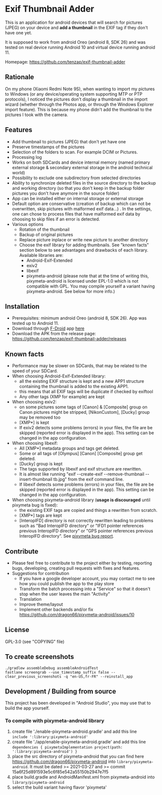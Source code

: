 # Exif Thumbnail Adder

This is an application for android devices that will search for pictures (JPEG) on your device and __add a thumbnail__ in the EXIF tag if they don't have one yet.

It is supposed to work from android Oreo (android 8, SDK 26) and was tested on real device running Android 10 and virtual device running android 11.

Homepage: https://github.com/tenzap/exif-thumbnail-adder


## Rationale
On my phone (Xiaomi Redmi Note 9S), when wanting to import my pictures to Windows (or any device/operating system supporting MTP or PTP protocols), I noticed the pictures don't display a thumbnail in the import wizard (whether through the Photos app, or through the Windows Explorer import feature).
This is because my phone didn't add the thumbnail to the pictures I took with the camera.


## Features
- Add thumbnail to pictures (JPEG) that don't yet have one
- Preserve timestamps of the pictures
- Selection of the folders to scan. For example DCIM or Pictures.
- Processing log
- Works on both SDCards and device internal memory (named primary external storage & secondary external storage in the android technical world)
- Possibility to exclude one subdirectory from selected directories
- Ability to synchronize deleted files in the source directory to the backup and working directory (so that you don't keep in the backup folder pictures you don't have anymore in the source folder)
- App can be installed either on internal storage or external storage
- Default option are conservative (creation of backup which can not be overwritten, skip pictures with malformed exif data...) . In the settings, one can chose to process files that have malformed exif data by choosing to skip files if an error is detected.
- Various options
    - Rotation of the thumbnail
    - Backup of original pictures
    - Replace picture inplace or write new picture to another directory
    - Choose the exif library for adding thumbnails. See "known facts" section below to see advantages and drawbacks of each library.  
    Available libraries are:
        - Android-Exif-Extended
        - exiv2
        - libexif
        - pixymeta-android (please note that at the time of writing this, pixymeta-android is licensed under EPL-1.0 which is not compatible with GPL. You may compile yourself a variant having pixymeta-android. See below for more info.)


## Installation
- Prerequisites: minimum android Oreo (android 8, SDK 26). App was tested up to Android 11.
- Download through [F-Droid](https://f-droid.org) app [here](https://f-droid.org/packages/com.exifthumbnailadder.app/)
- Download the APK from the release page:  https://github.com/tenzap/exif-thumbnail-adder/releases


## Known facts
- Performance may be slower on SDCards, that may be related to the speed of your SDCard.
- When choosing Android-Exif-Extended library:
    - all the existing EXIF structure is kept and a new APP1 structure containing the thumbnail is added to the existing APP1.
    - this means that all EXIF tags will be duplicate if checked by exiftool
    - Any other tags (XMP for example) are kept
- When choosing exiv2:
    - on some pictures some tags of [Canon] & [Composite] group on Canon pictures might be stripped, [NikonCustom], [Ducky] group may be removed too
    - [XMP*] is kept
    - If exiv2 detects some problems (errors) in your files, the file are be skipped (reported error is displayed in the app). This setting can be changed in the app configuration.
- When choosing libexif:
    - All [XMP*] metadata groups and tags get deleted.
    - Some or all tags of [Olympus] [Canon] [Composite] group get deleted.
    - [Ducky] group is kept
    - The tags supported by libexif and exif structure are rewritten.
    - It is almost like running "exif --create-exif --remove-thumbnail --insert-thumbnail tb.jpg" from the exif command line.
    - If libexif detects some problems (errors) in your files, the file are be skipped (reported error is displayed in the app). This setting can be changed in the app configuration.
- When choosing pixymeta-android library (**usage is discouraged** until pixymeta bug is fixed):
    - the existing EXIF tags are copied and things a rewritten from scratch. 
    - [XMP*] tags are kept
    - [InteropIFD] directory is not correctly rewritten leading to problems such as "Bad InteropIFD directory" or "IFD1 pointer references previous InteropIFD directory" or "GPS pointer references previous InteropIFD directory". See [pixymeta bug report](https://github.com/dragon66/pixymeta-android/issues/10).


## Contribute
- Please feel free to contribute to the project either by testing, reporting bugs, developing, creating pull requests with fixes and features.
- Suggestions for contribution
    - If you have a google developer account, you may contact me to see how you could publish the app to the play store
    - Transform the batch processing into a "Service" so that it doesn't stop when the user leaves the main "Activity"
    - Translation
    - Improve theme/layout
    - Implement other backends and/or fix https://github.com/dragon66/pixymeta-android/issues/10


## License
GPL-3.0 (see "COPYING" file)


## To create screenshots
`./gradlew assembleDebug assembleAndroidTest`  
`fastlane screengrab --use_timestamp_suffix false --clear_previous_screenshots -q "en-US,fr-FR" --reinstall_app`


## Development / Building from source
This project has been developed in "Android Studio", you may use that to build the app yourself.


### To compile with pixymeta-android library
1. create file './enable-pixymeta-android.gradle' and add this line  
`include ':library:pixymeta-android'`
1. create file './app/enable-pixymeta-android.gradle' and add this line  
`dependencies { pixymetaImplementation project(path: ':library:pixymeta-android') }`
1. place the src directory of pixymeta-android that you can find here https://github.com/dragon66/pixymeta-android into `library/pixymeta-android`. It must be dated >= 2021-03-27 and >= commit 15a6f25d891593e5c6f85e542a55150b2947e7f5
1. place build.gradle and AndroidManifest.xml from pixymeta-android into `library/pixymeta-android`
1. select the build variant having flavor 'pixymeta'
